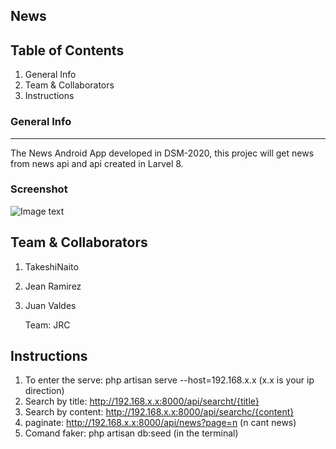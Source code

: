 ## News
## Table of Contents
1. General Info
2. Team & Collaborators
3. Instructions

### General Info
***
The News Android App developed in DSM-2020, this projec will get news from news api and api created in Larvel 8.
### Screenshot
![Image text](https://cdn.discordapp.com/attachments/732323318786424915/799283285364178965/media-icon-png-picture-699885-media-clipart-news-media-news-media-png-600_564.png)
## Team & Collaborators
1. TakeshiNaito
2. Jean Ramirez
3. Juan Valdes

   Team: JRC
## Instructions
1. To enter the serve: php artisan serve --host=192.168.x.x (x.x is your ip direction)
2. Search by title: http://192.168.x.x:8000/api/searcht/{title}
3. Search by content: http://192.168.x.x:8000/api/searchc/{content}
4. paginate: http://192.168.x.x:8000/api/news?page=n (n cant news)
5. Comand faker: php artisan db:seed (in the terminal)
